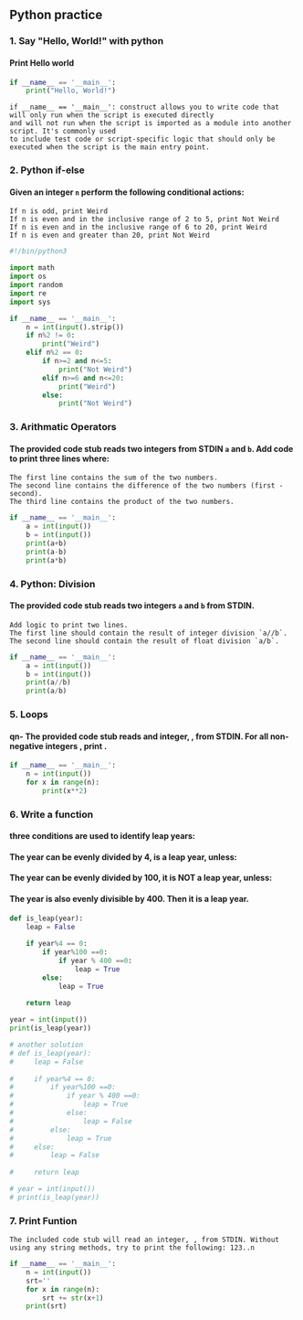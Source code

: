 ## Python practice

### 1. Say "Hello, World!" with python 
#### Print Hello world
``` py
if __name__ == '__main__':
    print("Hello, World!")
```

```
if __name__ == '__main__': construct allows you to write code that will only run when the script is executed directly 
and will not run when the script is imported as a module into another script. It's commonly used 
to include test code or script-specific logic that should only be executed when the script is the main entry point.
```


### 2. Python if-else 
#### Given an integer `n` perform the following conditional actions:
    If n is odd, print Weird
    If n is even and in the inclusive range of 2 to 5, print Not Weird
    If n is even and in the inclusive range of 6 to 20, print Weird
    If n is even and greater than 20, print Not Weird

``` py
#!/bin/python3

import math
import os
import random
import re
import sys

if __name__ == '__main__':
    n = int(input().strip())
    if n%2 != 0:
        print("Weird")
    elif n%2 == 0:
        if n>=2 and n<=5:
            print("Not Weird")
        elif n>=6 and n<=20:
            print("Weird")
        else:
            print("Not Weird")
```            

### 3. Arithmatic Operators 
#### The provided code stub reads two integers from STDIN `a` and `b`. Add code to print three lines where:
    The first line contains the sum of the two numbers.
    The second line contains the difference of the two numbers (first - second).
    The third line contains the product of the two numbers.

``` py
if __name__ == '__main__':
    a = int(input())
    b = int(input())
    print(a+b)
    print(a-b)
    print(a*b)
```

### 4. Python: Division 
#### The provided code stub reads two integers `a` and `b` from STDIN.
    Add logic to print two lines. 
    The first line should contain the result of integer division `a//b`. 
    The second line should contain the result of float division `a/b`.

``` py
if __name__ == '__main__':
    a = int(input())
    b = int(input())
    print(a//b)
    print(a/b)
```


### 5. Loops
#### qn- The provided code stub reads and integer, , from STDIN. For all non-negative integers , print .

``` py
if __name__ == '__main__':
    n = int(input())
    for x in range(n):
        print(x**2)
```


### 6. Write a function 
#### three conditions are used to identify leap years:
#### The year can be evenly divided by 4, is a leap year, unless:
#### The year can be evenly divided by 100, it is NOT a leap year, unless:
#### The year is also evenly divisible by 400. Then it is a leap year.
```py
def is_leap(year):
    leap = False
    
    if year%4 == 0:
        if year%100 ==0:
            if year % 400 ==0:
                leap = True
        else:
            leap = True
    
    return leap

year = int(input())
print(is_leap(year))

# another solution 
# def is_leap(year):
#     leap = False
    
#     if year%4 == 0:
#         if year%100 ==0:
#             if year % 400 ==0:
#                 leap = True
#             else:
#                 leap = False
#         else:
#             leap = True
#     else:
#         leap = False
    
#     return leap

# year = int(input())
# print(is_leap(year))
```

### 7. Print Funtion 
    The included code stub will read an integer, , from STDIN. Without using any string methods, try to print the following: 123..n

```py
if __name__ == '__main__':
    n = int(input())
    srt=''
    for x in range(n):
        srt += str(x+1)
    print(srt)
```


